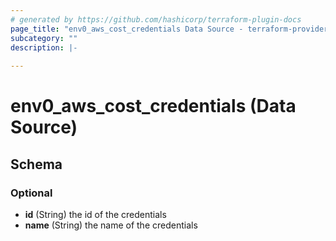 ```yaml
---
# generated by https://github.com/hashicorp/terraform-plugin-docs
page_title: "env0_aws_cost_credentials Data Source - terraform-provider-env0"
subcategory: ""
description: |-
  
---
```


# env0_aws_cost_credentials (Data Source)





<!-- schema generated by tfplugindocs -->
## Schema

### Optional

- **id** (String) the id of the credentials
- **name** (String) the name of the credentials


